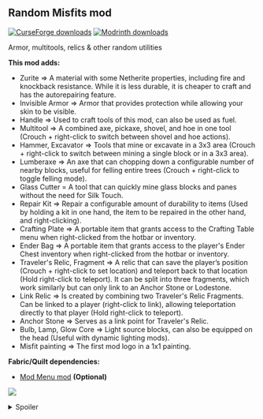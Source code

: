 <h2><strong>Random Misfits mod</strong></h2>
<p><a href="https://www.curseforge.com/minecraft/mc-mods/random-misfits"><img src="https://cf.way2muchnoise.eu/full_1057489_downloads.svg?badge_style=flat" alt="CurseForge downloads" /></a> <a href="https://modrinth.com/mod/random-misfits"><img src="https://img.shields.io/badge/dynamic/json?color=2d2d2d&amp;colorA=17b85a&amp;style=flat-square&amp;label=&amp;suffix= downloads&amp;query=downloads&amp;url=https://api.modrinth.com/v2/project/sdjh3tKn&amp;logo=modrinth&amp;logoColor=2d2d2d" alt="Modrinth downloads" /></a></p>

Armor, multitools, relics & other random utilities

<strong>This mod adds:</strong>

- Zurite => A material with some Netherite properties, including fire and knockback resistance. While it is less durable, it is cheaper to craft and has the autorepairing feature.
- Invisible Armor => Armor that provides protection while allowing your skin to be visible.
- Handle => Used to craft tools of this mod, can also be used as fuel.
- Multitool => A combined axe, pickaxe, shovel, and hoe in one tool (Crouch + right-click to switch between shovel and hoe actions).
- Hammer, Excavator => Tools that mine or excavate in a 3x3 area (Crouch + right-click to switch between mining a single block or in a 3x3 area).
- Lumberaxe => An axe that can chopping down a configurable number of nearby blocks, useful for felling entire trees (Crouch + right-click to toggle felling mode).
- Glass Cutter = A tool that can quickly mine glass blocks and panes without the need for Silk Touch.
- Repair Kit => Repair a configurable amount of durability to items (Used by holding a kit in one hand, the item to be repaired in the other hand, and right-clicking).
- Crafting Plate => A portable item that grants access to the Crafting Table menu when right-clicked from the hotbar or inventory.
- Ender Bag => A portable item that grants access to the player's Ender Chest inventory when right-clicked from the hotbar or inventory.
- Traveler's Relic, Fragment => A relic that can save the player’s position (Crouch + right-click to set location) and teleport back to that location (Hold right-click to teleport). It can be split into three fragments, which work similarly but can only link to an Anchor Stone or Lodestone.
- Link Relic => Is created by combining two Traveler's Relic Fragments. Can be linked to a player (right-click to link), allowing teleportation directly to that player (Hold right-click to teleport).
- Anchor Stone => Serves as a link point for Traveler's Relic.
- Bulb, Lamp, Glow Core => Light source blocks, can also be equipped on the head (Useful with dynamic lighting mods).
- Misfit painting => The first mod logo in a 1x1 painting.

<strong>Fabric/Quilt dependencies:</strong>

- <a href="https://modrinth.com/mod/modmenu" target="_blank">Mod Menu mod</a> <strong>(Optional)</strong>

<img src="https://cdn.modrinth.com/data/sdjh3tKn/images/e0a51c70c4522747de6ef739dffe18e2b38c2f89.png"><br>

<details>
  <summary>Spoiler</summary>

<img src="https://cdn.modrinth.com/data/sdjh3tKn/images/b274c9c65e4cc5ec7f1611c183de37032941ab0f.png" width="500">

</details>